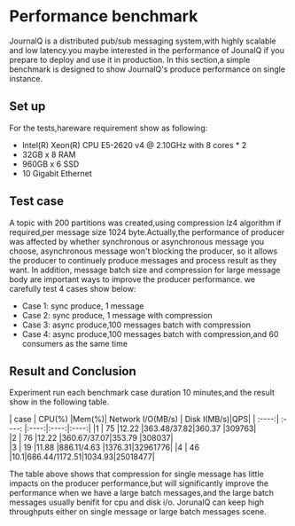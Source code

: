 # Performance benchmark
  JournalQ is a distributed pub/sub messaging system,with highly scalable and low latency.you maybe interested in the performance of JounalQ if you prepare to deploy and use it in production. In this section,a simple benchmark is designed to show JournalQ's produce performance on single instance.


## Set up
For the tests,hareware requirement show as following:

* Intel(R) Xeon(R) CPU E5-2620 v4 @ 2.10GHz with 8 cores * 2
* 32GB x 8 RAM
* 960GB x 6 SSD  
* 10 Gigabit Ethernet


## Test case

A topic with 200 partitions was created,using compression lz4 algorithm if required,per message size 1024 byte.Actually,the performance of producer was affected by whether synchronous or asynchronous message you choose, asynchronous message won't blocking the producer, so it allows the producer to continuely produce messages and process result as they want. In addition, message batch size and compression for large message body are important ways to improve the producer performance. we carefully test 4 cases show below:

* Case 1: sync produce, 1 message
* Case 2: sync produce, 1 message with compression
* Case 3: async produce,100 messages batch with compression
* Case 4: async produce,100 messages batch with compression,and 60 consumers as the same time  


## Result and Conclusion
  Experiment run each benchmark case duration 10 minutes,and the result show in the following table.

  | case | CPU(%) |Mem(%)| Network I/O(MB/s) | Disk I(MB/s)|QPS|
  | :----:| :----: |:----:|:----:|:----:|
  |1 | 75 |12.22 |363.48/37.82|360.37 |309763|  
  |2 | 76 |12.22 |360.67/37.07|353.79 |308037|   
  |3 | 19 |11.88 |886.11/4.63 |1376.31|32961776|
  |4 | 46 |10.1|686.44/1172.51|1034.93|25018477|

  The table above shows that compression for single message has little impacts on the producer performance,but will significantly improve the performance when we have a large batch messages,and the large batch messages usually benifit for cpu and disk i/o. JorunalQ can keep high throughputs either on single message or large batch messages scene.
